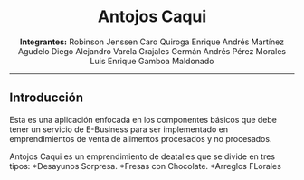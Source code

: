 <div align="center">
	<h1><strong>Antojos Caqui</strong></h1>
	<strong>Integrantes:</strong> 
Robinson Jenssen Caro Quiroga
Enrique Andrés Martínez Agudelo
Diego Alejandro Varela Grajales
Germán Andrés Pérez Morales
Luis Enrique Gamboa Maldonado


</div>

---

## Introducción

Esta es una aplicación enfocada en los componentes básicos que debe tener un servicio de E-Business para ser implementado en emprendimientos de venta de alimentos procesados y no procesados.

Antojos Caqui es un emprendimiento de deatalles que se divide en tres tipos:
*Desayunos Sorpresa.
*Fresas con Chocolate.
*Arreglos FLorales

